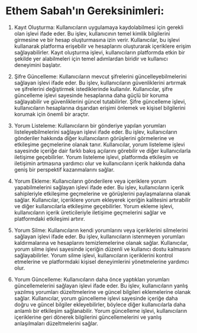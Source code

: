 # Ethem Sabah'ın Gereksinimleri:

1. Kayıt Oluşturma:
Kullanıcıların uygulamaya kaydolabilmesi için gerekli olan işlevi ifade eder. Bu işlev, kullanıcının temel kimlik bilgilerini girmesine ve bir hesap oluşturmasına izin verir. Kullanıcılar, bu işlevi kullanarak platforma erişebilir ve hesaplarını oluşturarak içeriklere erişim sağlayabilirler. Kayıt oluşturma işlevi, kullanıcıların platformda etkin bir şekilde yer alabilmeleri için temel adımlardan biridir ve kullanıcı deneyimini başlatır.

2. Şifre Güncelleme:
Kullanıcıların mevcut şifrelerini güncelleyebilmelerini sağlayan işlevi ifade eder. Bu işlev, kullanıcıların güvenliklerini artırmak ve şifrelerini değiştirmek istediklerinde kullanılır. Kullanıcılar, şifre güncelleme işlevi sayesinde hesaplarına daha güçlü bir koruma sağlayabilir ve güvenliklerini güncel tutabilirler. Şifre güncelleme işlevi, kullanıcıların hesaplarına dışarıdan erişimi önlemek ve kişisel bilgilerini korumak için önemli bir araçtır.

3. Yorum Listeleme:
Kullanıcıların bir gönderiye yapılan yorumları listeleyebilmelerini sağlayan işlevi ifade eder. Bu işlev, kullanıcıların gönderiler hakkında diğer kullanıcıların görüşlerini görmelerine ve etkileşime geçmelerine olanak tanır. Kullanıcılar, yorum listeleme işlevi sayesinde içeriğe dair farklı bakış açılarını görebilir ve diğer kullanıcılarla iletişime geçebilirler. Yorum listeleme işlevi, platformda etkileşim ve iletişimin artmasına yardımcı olur ve kullanıcıların içerik hakkında daha geniş bir perspektif kazanmalarını sağlar.

4. Yorum Ekleme:
Kullanıcıların gönderilere veya içeriklere yorum yapabilmelerini sağlayan işlevi ifade eder. Bu işlev, kullanıcıların içerik sahipleriyle etkileşime geçmelerine ve görüşlerini paylaşmalarına olanak sağlar. Kullanıcılar, içeriklere yorum ekleyerek içeriğin kalitesini artırabilir ve diğer kullanıcılarla etkileşime geçebilirler. Yorum ekleme işlevi, kullanıcıların içerik üreticileriyle iletişime geçmelerini sağlar ve platformdaki etkileşimi artırır.

5. Yorum Silme:
Kullanıcıların kendi yorumlarını veya içeriklerini silmelerini sağlayan işlevi ifade eder. Bu işlev, kullanıcıların istenmeyen yorumları kaldırmalarına ve hesaplarını temizlemelerine olanak sağlar. Kullanıcılar, yorum silme işlevi sayesinde içeriğin düzenli ve kullanıcı dostu kalmasını sağlayabilirler. Yorum silme işlevi, kullanıcıların içeriklerini kontrol etmelerine ve platformdaki kişisel deneyimlerini yönetmelerine yardımcı olur.

6. Yorum Güncelleme:
Kullanıcıların daha önce yaptıkları yorumları güncellemelerini sağlayan işlevi ifade eder. Bu işlev, kullanıcıların yanlış yazılmış yorumları düzeltmelerine ve güncel bilgileri eklemelerine olanak sağlar. Kullanıcılar, yorum güncelleme işlevi sayesinde içeriğe daha doğru ve güncel bilgiler ekleyebilirler, böylece diğer kullanıcılarla daha anlamlı bir etkileşim sağlanabilir. Yorum güncelleme işlevi, kullanıcıların içeriklerine geri dönerek bilgilerini güncellemelerini ve yanlış anlaşılmaları düzeltmelerini sağlar.

